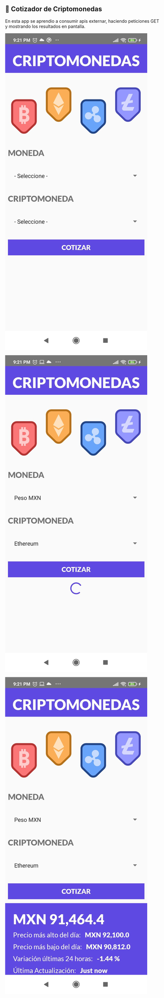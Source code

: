## 🚀 Cotizador de Criptomonedas



En esta app se aprendio a consumir apis externar, haciendo peticiones GET y mostrando los resultados en pantalla.


![](./assets/img/cripto1.jpeg)




![](./assets/img/cripto3.jpeg)



![](./assets/img/cripto2.jpeg)
